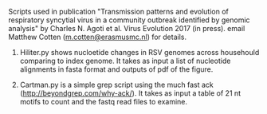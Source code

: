 Scripts used in publication "Transmission patterns and evolution of respiratory syncytial virus in a community outbreak identified by genomic analysis" by Charles N. Agoti et al. Virus Evolution 2017 (in press).
email Matthew Cotten  (m.cotten@erasmusmc.nl) for details.

1. Hiliter.py shows nucloetide changes in RSV genomes across househould comparing to index genome. It takes as input a list of nucleotide alignments in fasta format and outputs of pdf of the figure. 

2. Cartman.py is a simple grep script using the much fast ack (http://beyondgrep.com/why-ack/). It takes as input a table of 21 nt motifs to count and the fastq read files to examine. 

